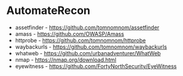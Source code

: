 # AutomateRecon

- assetfinder - https://github.com/tomnomnom/assetfinder
- amass - https://github.com/OWASP/Amass
- httprobe - https://github.com/tomnomnom/httprobe
- waybackurls - https://github.com/tomnomnom/waybackurls
- whatweb - https://github.com/urbanadventurer/WhatWeb
- nmap - https://nmap.org/download.html
- eyewitness - https://github.com/FortyNorthSecurity/EyeWitness